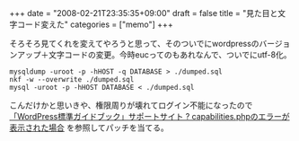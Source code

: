 +++
date = "2008-02-21T23:35:35+09:00"
draft = false
title = "見た目と文字コード変えた"
categories = ["memo"]
+++

<p>そろそろ見てくれを変えてやろうと思って、そのついでにwordpressのバージョンアップ＋文字コードの変更。今時eucってのもあれなんで、ついでにutf-8化。</p>
<code>mysqldump -uroot -p -hHOST -q DATABASE > ./dumped.sql
nkf -w --overwrite ./dumped.sql
mysql -uroot -p -hHOST DATABASE < ./dumped.sql</code>
<p>こんだけかと思いきや、権限周りが壊れてログイン不能になったので<a href="http://wordpress-guide.com/2006/11/11/capabilities/">「WordPress標準ガイドブック」サポートサイト ? capabilities.phpのエラーが表示された場合</a> を参照してパッチを当てる。</p>
